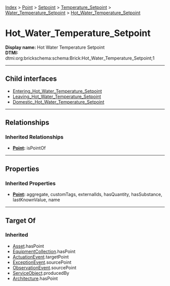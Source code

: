 [Index](../../../../../index.md) > [Point](../../../../Point.md) > [Setpoint](../../../Setpoint.md) > [Temperature_Setpoint](../../Temperature_Setpoint.md) > [Water_Temperature_Setpoint](../Water_Temperature_Setpoint.md) > [Hot_Water_Temperature_Setpoint](#)
# Hot_Water_Temperature_Setpoint

**Display name:** Hot Water Temperature Setpoint<br />
**DTMI:** dtmi:org:brickschema:schema:Brick:Hot_Water_Temperature_Setpoint;1

---

## Child interfaces
* [Entering_Hot_Water_Temperature_Setpoint](Entering_Hot_Water_Temperature_Setpoint.md)
* [Leaving_Hot_Water_Temperature_Setpoint](../Leaving_Water_Temperature_Setpoint/Leaving_Hot_Water_Temperature_Setpoint.md)
* [Domestic_Hot_Water_Temperature_Setpoint](Domestic_Hot_Water_Temperature_Setpoint/Domestic_Hot_Water_Temperature_Setpoint.md)

---

## Relationships

### Inherited Relationships
* **[Point](../../../../Point.md):** isPointOf

---

## Properties

### Inherited Properties
* **[Point](../../../../Point.md):** aggregate, customTags, externalIds, hasQuantity, hasSubstance, lastKnownValue, name

---

## Target Of
### Inherited
* [Asset](../../../../../Asset/Asset.md).hasPoint
* [EquipmentCollection](../../../../../Collection/EquipmentCollection.md).hasPoint
* [ActuationEvent](../../../../../Event/PointEvent/ActuationEvent.md).targetPoint
* [ExceptionEvent](../../../../../Event/PointEvent/ExceptionEvent.md).sourcePoint
* [ObservationEvent](../../../../../Event/PointEvent/ObservationEvent.md).sourcePoint
* [ServiceObject](../../../../../Information/ServiceObject/ServiceObject.md).producedBy
* [Architecture](../../../../../Space/Architecture/Architecture.md).hasPoint
